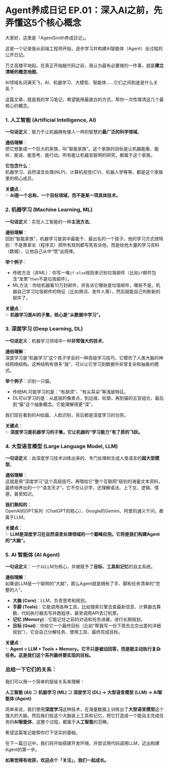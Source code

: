 # Agent养成日记 EP.01：深入AI之前，先弄懂这5个核心概念


大家好，这里是「AgentSmith养成日记」。

这是一个记录我从前端工程师开始，逐步学习并构建AI智能体（Agent）全过程的公开日记。

万丈高楼平地起。在真正开始敲代码之前，我认为最有必要做的一件事，就是**建立清晰的概念地图**。

AI领域名词满天飞，AI、机器学习、大模型、智能体……它们之间到底是什么关系？

这篇文章，就是我的学习笔记，希望能用最直白的方式，帮你一次性理清这几个最核心的概念。


### 1. 人工智能 (Artificial Intelligence, AI)

**一句话定义**：致力于让机器拥有像人一样的智慧的**最广泛的科学领域**。

**通俗理解**：  
把它想象成一个巨大的家族，叫“智能家族”。这个家族的目标是让机器能看、能听、能说、能思考、能行动。所有能让机器变聪明的研究，都属于这个家族。

**它包含什么**：  
机器学习、自然语言处理(NLP)、计算机视觉(CV)、机器人学等等，都是这个家族里的核心成员。

**关键点**：  
✨ **AI是一个总称，一个目标领域，而不是某一项具体技术。**


### 2. 机器学习 (Machine Learning, ML)

**一句话定义**：实现人工智能的一种**主流方法**。

**通俗理解**：  
回到“智能家族”，机器学习是其中最能干、最出名的一个孩子。他的学习方式很特别：不是靠家长（程序员）把所有规则都写死告诉他，而是给他大量的学习资料（数据），让他自己从中“悟”出规律。

**举个例子**：
- 传统方法（非ML）：你写一堆`if-else`规则来识别垃圾邮件（比如`if`邮件包含“发票”`then`不是垃圾邮件）。
- ML方法：你给机器看10万封邮件，并告诉它哪些是垃圾邮件，哪些不是。机器自己学习垃圾邮件的特征（比如用词、发件人等），然后就能自己判断新的邮件了。

**关键点**：  
✨ **机器学习是AI的子集，核心是“从数据中学习”。**


### 3. 深度学习 (Deep Learning, DL)

**一句话定义**：机器学习领域中一种**非常强大的技术**。

**通俗理解**：  
深度学习是“机器学习”这个孩子学会的一种高级学习技巧，它模仿了人类大脑的神经网络结构。这种结构有很多“层”，可以让它学习到数据中非常复杂和抽象的模式。

**举个例子**：识别一只猫。
- 传统ML可能学习的是：“有胡须”、“有尖耳朵”等浅层特征。
- DL可以学习的是：从底层的像素点，到边缘、轮廓，再到猫的五官组合，最后到“猫”这个抽象概念。它能理解得更“深”。

我们现在看到的AI绘画、人脸识别，背后都是深度学习的功劳。

**关键点**：  
✨ **深度学习是机器学习的子集，它让机器的“学习能力”有了质的飞跃。**


### 4. 大型语言模型 (Large Language Model, LLM)

**一句话定义**：由深度学习技术训练出来的、专门处理和生成人类语言的**超大型模型**。

**通俗理解**：  
这就是用“深度学习”这个高级技巧，再喂给它“整个互联网”级别的海量文本资料，最终培养出的一个“语言天才”。它不仅认识字，还理解语法、上下文、逻辑、情感，甚至知识。

**我们熟知的**：  
OpenAI的GPT系列（ChatGPT的核心）、Google的Gemini、阿里的通义千问，都属于LLM。

**关键点**：  
✨ **LLM是深度学习在自然语言处理领域的一个巅峰应用。它将是我们构建Agent的“大脑”。**


### 5. AI 智能体 (AI Agent)

**一句话定义**：一个以LLM为核心，并被赋予了**目标、工具和记忆**的自主系统。

**通俗理解**：  
如果说LLM是一个聪明的“大脑”，那么Agent就是拥有了手、脚和任务清单的“完整的人”。

- **大脑 (Core)**：LLM，负责思考和规划。
- **手脚 (Tools)**：它能调用各种工具，比如搜索引擎去查最新信息、计算器去算数、代码执行器去写并跑程序，甚至调用API去订机票。
- **记忆 (Memory)**：它能记住之前的对话和任务进展，进行长期规划。
- **目标 (Goal)**：你给它一个最终目标（比如“帮我写一份下周去北京出差的详细规划”），它会自己分解任务、使用工具、最终完成目标。

**关键点**：  
✨ **Agent = LLM + Tools + Memory。它不只是被动回答，而是能主动执行复杂任务。这是我们这个系列最终要实现的目标。**


### 总结一下它们的关系：

我们可以用一个简单的层级关系来理解：

**人工智能 (AI) ⊃ 机器学习 (ML) ⊃ 深度学习 (DL) → 大型语言模型 (LLM) → AI智能体 (Agent)**

简单来说，我们使用**深度学习**这种技术，在海量数据上训练出了**大型语言模型**这个强大的大脑，然后我们给这个大脑装上工具和记忆，把它打造成一个能自主完成任务的**AI智能体**，这整个过程，都属于**人工智能**的范畴。

希望这篇笔记能帮你打下坚实的基础。

在下一篇日记中，我们将开始搭建开发环境，并尝试用代码调用LLM，迈出构建Agent的第一步。

**如果觉得有收获，欢迎点个「关注」，我们一起成长。**

